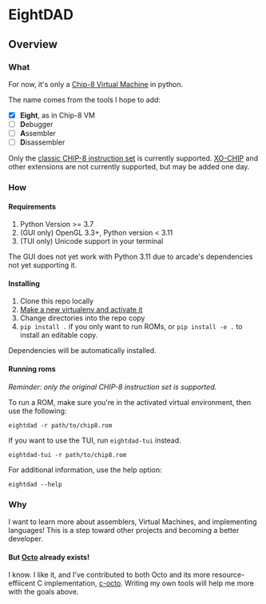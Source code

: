 # EightDAD

## Overview

### What
For now, it's only a [Chip-8 Virtual Machine](https://en.wikipedia.org/wiki/CHIP-8) in python.

The name comes from the tools I hope to add:

- [x] **Eight**, as in Chip-8 VM
- [ ] **D**ebugger
- [ ] **A**ssembler
- [ ] **D**isassembler

Only the [classic CHIP-8 instruction set](https://github.com/mattmikolay/chip-8/wiki/CHIP%E2%80%908-Technical-Reference)
is currently supported. [XO-CHIP](http://johnearnest.github.io/Octo/docs/XO-ChipSpecification.html) and other extensions
are not currently supported, but may be added one day.

### How

#### Requirements
1. Python Version >= 3.7
2. (GUI only) OpenGL 3.3+, Python version < 3.11
3. (TUI only) Unicode support in your terminal

The GUI does not yet work with Python 3.11 due to arcade's dependencies not yet supporting it.

#### Installing

1. Clone this repo locally
2. [Make a new virtualenv and activate it](https://packaging.python.org/en/latest/guides/installing-using-pip-and-virtual-environments/#creating-a-virtual-environment)
3. Change directories into the repo copy
4. `pip install .` if you only want to run ROMs, or `pip install -e .` to install an editable copy.

Dependencies will be automatically installed.

#### Running roms

*Reminder: only the original CHIP-8 instruction set is supported.*

To run a ROM, make sure you're in the activated virtual environment, then use the following:
```commandline
eightdad -r path/to/chip8.rom
```

If you want to use the TUI, run `eightdad-tui` instead.

```commandline
eightdad-tui -r path/to/chip8.rom
```

For additional information, use the help option:
```
eightdad --help
```

### Why

I want to learn more about assemblers, Virtual Machines, and implementing
languages! This is a step toward other projects and becoming a better
developer.
 
#### But [Octo](https://github.com/JohnEarnest/Octo) already exists!

I know. I like it, and I've contributed to both Octo and its more resource-effiicent C implementation, [c-octo](https://github.com/JohnEarnest/c-octo). Writing my own tools will help me more with the goals above.
